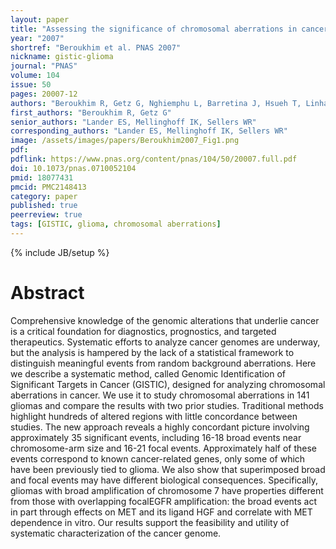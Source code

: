 ```yaml
---
layout: paper
title: "Assessing the significance of chromosomal aberrations in cancer: methodology and application to glioma"
year: "2007"
shortref: "Beroukhim et al. PNAS 2007"
nickname: gistic-glioma
journal: "PNAS"
volume: 104
issue: 50
pages: 20007-12
authors: "Beroukhim R, Getz G, Nghiemphu L, Barretina J, Hsueh T, Linhart D, Vivanco I, Lee JC, Huang JH, Alexander S, Du J, Kau T, Thomas RK, Shah K, Soto H, Perner S, Prensner J, Debiasi RM, Demichelis F, Hatton C, Rubin MA, Garraway LA, Nelson SF, Liau L, Mischel PS, Cloughesy TF, Meyerson M, Golub TA, Lander ES, Mellinghoff IK, Sellers WR"
first_authors: "Beroukhim R, Getz G"
senior_authors: "Lander ES, Mellinghoff IK, Sellers WR"
corresponding_authors: "Lander ES, Mellinghoff IK, Sellers WR"
image: /assets/images/papers/Beroukhim2007_Fig1.png
pdf:
pdflink: https://www.pnas.org/content/pnas/104/50/20007.full.pdf
doi: 10.1073/pnas.0710052104
pmid: 18077431
pmcid: PMC2148413
category: paper
published: true
peerreview: true
tags: [GISTIC, glioma, chromosomal aberrations]
---
```

{% include JB/setup %}

# Abstract

Comprehensive knowledge of the genomic alterations that underlie cancer is a critical foundation for diagnostics, prognostics, and targeted therapeutics. Systematic efforts to analyze cancer genomes are underway, but the analysis is hampered by the lack of a statistical framework to distinguish meaningful events from random background aberrations. Here we describe a systematic method, called Genomic Identification of Significant Targets in Cancer (GISTIC), designed for analyzing chromosomal aberrations in cancer. We use it to study chromosomal aberrations in 141 gliomas and compare the results with two prior studies. Traditional methods highlight hundreds of altered regions with little concordance between studies. The new approach reveals a highly concordant picture involving approximately 35 significant events, including 16-18 broad events near chromosome-arm size and 16-21 focal events. Approximately half of these events correspond to known cancer-related genes, only some of which have been previously tied to glioma. We also show that superimposed broad and focal events may have different biological consequences. Specifically, gliomas with broad amplification of chromosome 7 have properties different from those with overlapping focalEGFR amplification: the broad events act in part through effects on MET and its ligand HGF and correlate with MET dependence in vitro. Our results support the feasibility and utility of systematic characterization of the cancer genome.

